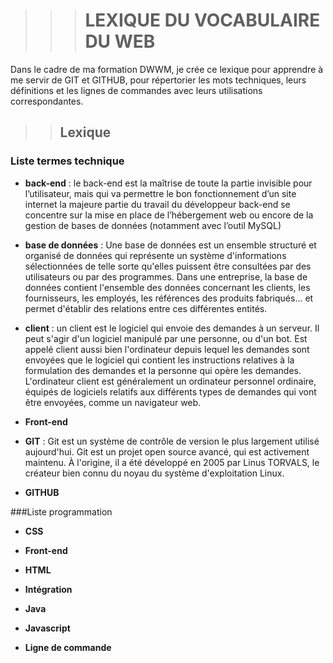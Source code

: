  >>> # LEXIQUE  DU VOCABULAIRE DU WEB



Dans le cadre de ma formation DWWM, je crée ce lexique pour apprendre à me servir de GIT et GITHUB, pour répertorier les mots techniques,
leurs définitions et les lignes de commandes avec leurs utilisations correspondantes.

 >> ## Lexique

### Liste termes technique

- **back-end** : le back-end est la maîtrise de toute la partie invisible pour l’utilisateur, mais qui va permettre le bon fonctionnement d’un site internet
   la majeure partie du travail du développeur back-end se concentre sur la mise en place de l’hébergement web ou encore de la gestion de bases de données (notamment avec l’outil MySQL)

- **base de données** : Une base de données est un ensemble structuré et organisé de données qui représente un système d'informations sélectionnées de telle 
   sorte qu'elles puissent être consultées par des utilisateurs ou par des programmes. Dans une entreprise, la base de données contient l'ensemble des données concernant les clients, 
   les fournisseurs, les employés, les références des produits fabriqués… et permet d'établir des relations entre ces différentes entités.

- **client** : un client est le logiciel qui envoie des demandes à un serveur. Il peut s'agir d'un logiciel manipulé par une personne, ou d'un bot. 
   Est appelé client aussi bien l'ordinateur depuis lequel les demandes sont envoyées que le logiciel qui contient les instructions relatives à la formulation des demandes 
   et la personne qui opère les demandes.
   L'ordinateur client est généralement un ordinateur personnel ordinaire, équipés de logiciels relatifs aux différents types de demandes qui vont être envoyées, comme un navigateur web.

- **Front-end**

- **GIT** : Git est un système de contrôle de version le plus largement utilisé aujourd'hui. Git est un projet open source avancé,
   qui est activement maintenu. À l'origine, il a été développé en 2005 par Linus TORVALS, le créateur bien connu du noyau du système d'exploitation Linux.

- **GITHUB**


###Liste programmation

- **CSS**

- **Front-end**

- **HTML**

- **Intégration**

- **Java**

- **Javascript**

- **Ligne de commande**








 

